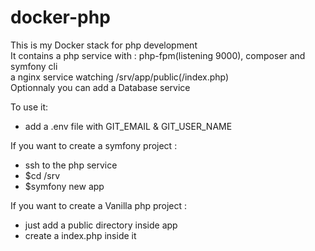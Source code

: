 # docker-php

This is my Docker stack for php development <br>
It contains a php service with : php-fpm(listening 9000), composer and symfony cli <br>
a nginx service watching /srv/app/public(/index.php) <br>
Optionnaly you can add a Database service

To use it:

- add a .env file with GIT_EMAIL & GIT_USER_NAME

If you want to create a symfony project :

- ssh to the php service
- $cd /srv
- $symfony new app

If you want to create a Vanilla php project :

- just add a public directory inside app
- create a index.php inside it
